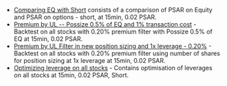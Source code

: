 
- [Comparing EQ with Short](https://github.com/qodeinvestments/Swan-Documentation/tree/main/Systems/PSAR%20Stock%20Options/results/Optimisations%20done%20with%20trade%20delay%3D1/Comparing%20EQ%20with%20short) consists of a comparison of PSAR on Equity and PSAR on options - short, at 15min, 0.02 PSAR.
- [Premium by UL -- Possize 0.5% of EQ and 1% transaction cost](https://github.com/qodeinvestments/Swan-Documentation/tree/main/Systems/PSAR%20Stock%20Options/results/Optimisations%20done%20with%20trade%20delay%3D1/Premium%20by%20UL%20--%20Possize%200.5%25%20of%20EQ%20and%201%25%20transaction%20cost) - Backtest on all stocks with 0.20% premium filter with Possize 0.5% of EQ at 15min, 0.02 PSAR.
- [Premium by UL Filter in new position sizing and 1x leverage - 0.20%](https://github.com/qodeinvestments/Swan-Documentation/tree/main/Systems/PSAR%20Stock%20Options/results/Optimisations%20done%20with%20trade%20delay%3D1/Premium%20by%20UL%20Filter%20in%20new%20position%20sizing%20and%201x%20leverage%20-%200.20%25) - Backtest on all stocks with 0.20% premium filter using number of shares for position sizing at 1x leverage at 15min, 0.02 PSAR.
- [Optimizing leverage on all stocks](https://github.com/qodeinvestments/Swan-Documentation/tree/main/Systems/PSAR%20Stock%20Options/results/Optimisations%20done%20with%20trade%20delay%3D1/Optimizing%20leverage%20on%20all%20stocks) - Contains optimisation of leverages on all stocks at 15min, 0.02 PSAR, Short.
